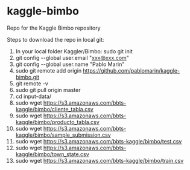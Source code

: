 # kaggle-bimbo
Repo for the Kaggle Bimbo repository

Steps to download the repo in local git:

1) In your local folder Kaggler/Bimbo: sudo git init
2) git config --global user.email "xxx@xxx.com"
3) git config --global user.name "Pablo Marin"
4) sudo git remote add origin https://github.com/pablomarin/kaggle-bimbo.git
5) git remote -v
6) sudo git pull origin master
7) cd input-data/
8) sudo wget https://s3.amazonaws.com/bbts-kaggle/bimbo/cliente_tabla.csv
9) sudo wget https://s3.amazonaws.com/bbts-kaggle/bimbo/producto_tabla.csv
10) sudo wget https://s3.amazonaws.com/bbts-kaggle/bimbo/sample_submission.csv
11) sudo wget https://s3.amazonaws.com/bbts-kaggle/bimbo/test.csv
12) sudo wget https://s3.amazonaws.com/bbts-kaggle/bimbo/town_state.csv
13) sudo wget https://s3.amazonaws.com/bbts-kaggle/bimbo/train.csv

